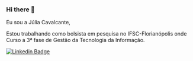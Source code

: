 ### Hi there 🖖

Eu sou a Júlia Cavalcante,

 Estou trabalhando como bolsista em pesquisa no IFSC-Florianópolis onde Curso a 3ª fase de Gestão da Tecnologia da Informação.
 
[![Linkedin Badge](https://img.shields.io/badge/-JúliaCavalcante-blue?style=flat-square&logo=Linkedin&logoColor=white&link=https://www.linkedin.com/in/)](https://www.linkedin.com/in/j%C3%BAlia-cavalcante-1b35927b/) 
 
 
 
